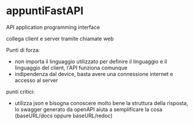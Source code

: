 # appuntiFastAPI
API application programming interface

collega client e server tramite chiamate web

Punti di forza:
- non importa il linguaggio utilizzato per definire il linguaggio e il linguaggio del client, l'API funziona comunque
- indipendenza dal device, basta avere una connessione internet e accesso al server

punti critici:
- utilizza json e bisogna conoscere molto bene la struttura della risposta, lo swagger generato da openAPI aiuta a semplificare la cosa (baseURL/docs oppure baseURL/redoc)